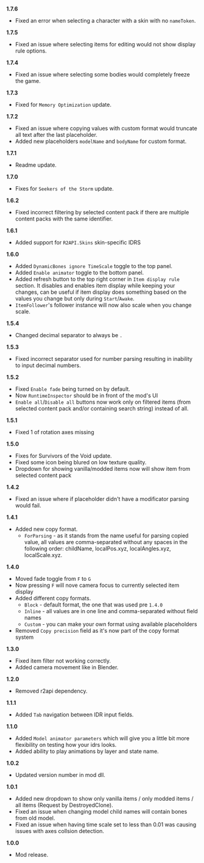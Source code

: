 **1.7.6**

* Fixed an error when selecting a character with a skin with no `nameToken`.

**1.7.5**

* Fixed an issue where selecting items for editing would not show display rule options.

**1.7.4**

* Fixed an issue where selecting some bodies would completely freeze the game.

**1.7.3**

* Fixed for `Memory Optimization` update.

**1.7.2**

* Fixed an issue where copying values with custom format would truncate all text after the last placeholder.
* Added new placeholders `modelName` and `bodyName` for custom format.

**1.7.1**

* Readme update.

**1.7.0**

* Fixes for `Seekers of the Storm` update.

**1.6.2**

* Fixed incorrect filtering by selected content pack if there are multiple content packs with the same identifier.

**1.6.1**

* Added support for `R2API.Skins` skin-specific IDRS

**1.6.0**

* Added `DynamicBones ignore TimeScale` toggle to the top panel.
* Added `Enable animator` toggle to the bottom panel.
* Added refresh button to the top right corner in `Item display rule` section. It disables and enables item display while keeping your changes, can be useful if item display does something based on the values you change but only during `Start`/`Awake`.
* `ItemFollower`'s follower instance will now also scale when you change scale.

**1.5.4**

* Changed decimal separator to always be `.`

**1.5.3**

* Fixed incorrect separator used for number parsing resulting in inability to input decimal numbers.

**1.5.2**

* Fixed `Enable fade` being turned on by default.
* Now `RuntimeInspector` should be in front of the mod's UI
* `Enable all`/`Disable all` buttons now work only on filtered items (from selected content pack and/or containing search string) instead of all.

**1.5.1**

* Fixed 1 of rotation axes missing

**1.5.0**

* Fixes for Survivors of the Void update.
* Fixed some icon being blured on low texture quality.
* Dropdown for showing vanilla/modded items now will show item from selected content pack

**1.4.2**

* Fixed an issue where if placeholder didn't have a modificator parsing would fail.

**1.4.1**

* Added new copy format.
	* `ForParsing` - as it stands from the name useful for parsing copied value, all values are comma-separated without any spaces in the following order: childName, localPos.xyz, localAngles.xyz, localScale.xyz. 

**1.4.0**

* Moved fade toggle from `F` to `G`
* Now pressing `F` will nove camera focus to currently selected item display
* Added different copy formats.
	* `Block` - default format, the one that was used pre `1.4.0`
	* `Inline` - all values are in one line and comma-separated without field names
	* `Custom` - you can make your own format using available placeholders
* Removed `Copy precision` field as it's now part of the copy format system

**1.3.0**

* Fixed item filter not working correctly.
* Added camera movement like in Blender.

**1.2.0**

* Removed r2api dependency.

**1.1.1**

* Added `Tab` navigation between IDR input fields.

**1.1.0**

* Added `Model animator parameters` which will give you a little bit more flexibility on testing how your idrs looks.
* Added ability to play animations by layer and state name.

**1.0.2**

* Updated version number in mod dll.

**1.0.1**

* Added new dropdown to show only vanilla items / only modded items / all items (Request by DestroyedClone).
* Fixed an issue when changing model child names will contain bones from old model.
* Fixed an issue when having time scale set to less than 0.01 was causing issues with axes collsion detection.

**1.0.0**

* Mod release.